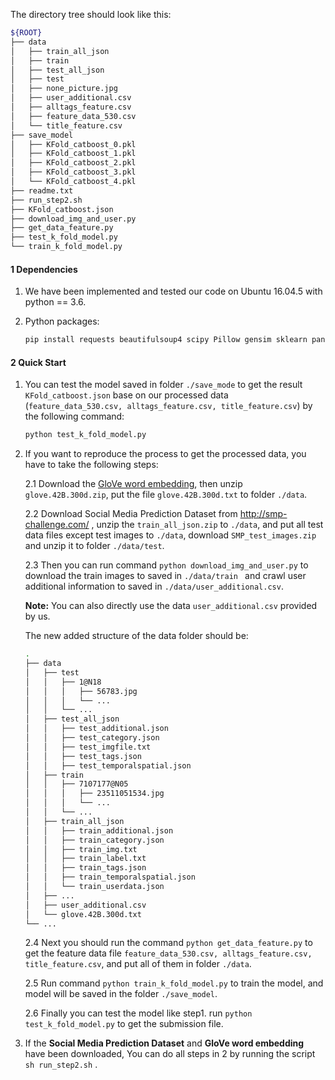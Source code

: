 The directory tree should look like this:

```bash
${ROOT}
├── data
│   ├── train_all_json
│   ├── train
│   ├── test_all_json
│   ├── test
│   ├── none_picture.jpg
│   ├── user_additional.csv
│   ├── alltags_feature.csv
│   ├── feature_data_530.csv
│   └── title_feature.csv
├── save_model
│   ├── KFold_catboost_0.pkl
│   ├── KFold_catboost_1.pkl
│   ├── KFold_catboost_2.pkl
│   ├── KFold_catboost_3.pkl
│   └── KFold_catboost_4.pkl
├── readme.txt
├── run_step2.sh
├── KFold_catboost.json
├── download_img_and_user.py
├── get_data_feature.py
├── test_k_fold_model.py
└── train_k_fold_model.py

```



#### 1 Dependencies

1. We have been implemented and tested our code on Ubuntu 16.04.5 with python == 3.6. 

2. Python packages: 

   ```python
   pip install requests beautifulsoup4 scipy Pillow gensim sklearn pandas catboost lightgbm
   ```



#### 2 Quick Start


1. You can test the model saved in folder ```./save_mode```  to get the result ```KFold_catboost.json``` base on our processed data (```feature_data_530.csv, alltags_feature.csv, title_feature.csv```) by the following command:

   ```python
   python test_k_fold_model.py
   ```

2. If you want to reproduce the process to get the processed data, you have to take the following steps: 

   2.1 Download the [GloVe word embedding](http://nlp.stanford.edu/data/glove.42B.300d.zip), then unzip ```glove.42B.300d.zip```, put the file ```glove.42B.300d.txt``` to folder ```./data```.

   2.2 Download Social Media Prediction Dataset from http://smp-challenge.com/ , unzip the ```train_all_json.zip``` to ```./data```, and put all test data files except test images to ```./data```, download ```SMP_test_images.zip``` and unzip it to folder ```./data/test```.

   2.3 Then you can run command ```python download_img_and_user.py``` to download the train images to saved in ```./data/train ``` and crawl user additional information to saved in ```./data/user_additional.csv```. 

   **Note:** You can also directly use the data ```user_additional.csv``` provided by us.

   The new added structure of the data folder should be:

   ```bash
   .
   ├── data
   │   ├── test
   │   │   ├── 1@N18
   │   │   │   ├── 56783.jpg
   │   │   │   └── ...
   │   │   └── ...
   │   ├── test_all_json
   │   │   ├── test_additional.json
   │   │   ├── test_category.json
   │   │   ├── test_imgfile.txt
   │   │   ├── test_tags.json
   │   │   ├── test_temporalspatial.json
   │   ├── train
   │   │   ├── 7107177@N05	
   │   │   │   ├── 23511051534.jpg
   │   │   │   └── ...
   │   │   └── ...
   │   ├── train_all_json
   │   │   ├── train_additional.json
   │   │   ├── train_category.json
   │   │   ├── train_img.txt
   │   │   ├── train_label.txt
   │   │   ├── train_tags.json
   │   │   ├── train_temporalspatial.json
   │   │   └── train_userdata.json
   │   ├── ...
   │   ├── user_additional.csv
   │   └── glove.42B.300d.txt
   └── ...
   ```

   2.4 Next you should run the command ```python get_data_feature.py``` to get the feature data file ```feature_data_530.csv, alltags_feature.csv, title_feature.csv```, and put all of them in folder ```./data```.

   2.5 Run command ```python train_k_fold_model.py``` to train the model, and model will be saved in the folder ```./save_model```.

   2.6 Finally you can test the model like step1. run ```python test_k_fold_model.py```  to get the submission file.

3. If the **Social Media Prediction Dataset** and **GloVe word embedding** have been downloaded, You can do all steps in 2 by running the script ```sh run_step2.sh``` .